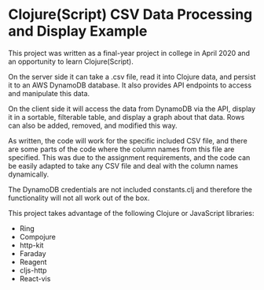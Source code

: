 # Clojure(Script) CSV Data Processing and Display Example

This project was written as a final-year project in college in April 2020 and an opportunity to learn Clojure(Script). 

On the server side it can take a .csv file, read it into Clojure data, and persist it to an AWS DynamoDB database. It also provides API endpoints to access and manipulate this data.

On the client side it will access the data from DynamoDB via the API, display it in a sortable, filterable table, and display a graph about that data. Rows can also be added, removed, and modified this way.

As written, the code will work for the specific included CSV file, and there are some parts of the code where the column names from this file are specified. This was due to the assignment requirements, and the code can be easily adapted to take any CSV file and deal with the column names dynamically.

The DynamoDB credentials are not included constants.clj and therefore the functionality will not all work out of the box.

This project takes advantage of the following Clojure or JavaScript libraries:

- Ring
- Compojure
- http-kit
- Faraday
- Reagent
- cljs-http
- React-vis
